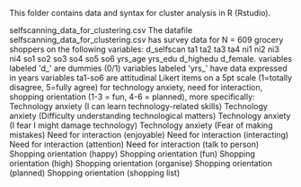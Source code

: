 This folder contains data and syntax for cluster analysis in R (Rstudio).

selfscanning_data_for_clustering.csv
The datafile selfscanning_data_for_clustering.csv has survey data for N = 609 grocery shoppers on the following variables: 
d_selfscan ta1	ta2	ta3	ta4	ni1	ni2	ni3	ni4	so1	so2	so3	so4	so5	so6	yrs_age	yrs_edu	d_highedu	d_female.
variables labeled 'd_' are dummies (0/1)
variables labeled 'yrs_' have data expressed in years
variables ta1-so6 are attitudinal Likert items on a 5pt scale (1=totally disagree, 5=fully agree) for
technology anxiety, need for interaction, shopping orientation (1-3 = fun, 4-6 = planned), more specifically:
Technology anxiety (I can learn technology-related skills)
Technology anxiety (Difficulty understanding technological matters)
Technology anxiety (I fear I might damage technology)
Technology anxiety (Fear of making mistakes)
Need for interaction (enjoyable)
Need for interaction (interacting)
Need for interaction (attention)
Need for interaction (talk to person)
Shopping orientation (happy)
Shopping orientation (fun)
Shopping orientation (high)
Shopping orientation (organise)
Shopping orientation (planned)
Shopping orientation (shopping list)


